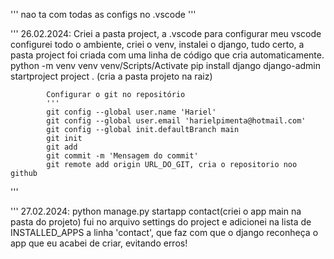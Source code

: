 '''
nao ta com todas as configs no .vscode
'''

'''
26.02.2024: Criei a pasta project, a .vscode para configurar meu vscode
            configurei todo o ambiente, criei o venv, instalei o django,
            tudo certo, a pasta project foi criada com uma linha de código que cria automaticamente.
            python -m venv venv
            venv/Scripts/Activate
            pip install django
            django-admin startproject project . (cria a pasta projeto na raiz)

            Configurar o git no repositório
            '''
            git config --global user.name 'Hariel'
            git config --global user.email 'harielpimenta@hotmail.com'
            git config --global init.defaultBranch main
            git init
            git add
            git commit -m 'Mensagem do commit'
            git remote add origin URL_DO_GIT, cria o repositorio noo github
'''

'''
27.02.2024: python manage.py startapp contact(criei o app main na 
            pasta  do projeto)
            fui no arquivo settings do project e adicionei na lista de INSTALLED_APPS a linha 'contact', que faz com que o django reconheça o app que eu acabei de criar, evitando erros!